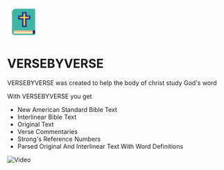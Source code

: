 <link rel='stylesheet' href'style.css'/>
<img src='images/icon.png' width='75' height='75'/>

<h1>VERSEBYVERSE</h1>


<p><span>VERSEBYVERSE</span> was created to help the body of christ study God's word</p>

<p>With VERSEBYVERSE you get</p>

<ul>
  <li>New American Standard Bible Text</li>
  <li>Interlinear Bible Text</li>
  <li>Original Text</li>
  <li>Verse Commentaries</li>
  <li>Strong's Reference Numbers</li>
  <li>Parsed Original And Interlinear Text With Word Definitions</li>
</ul>

![Video](https://www.youtube.com/embed/K7Ztd_EVtt4?controls=0)
